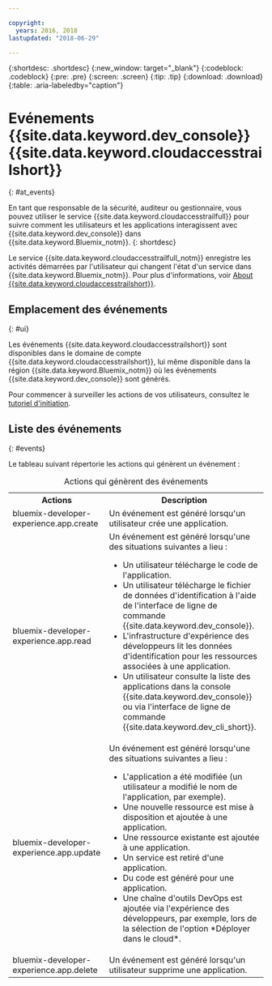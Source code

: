 ```yaml
---

copyright:
  years: 2016, 2018
lastupdated: "2018-06-29"

---
```


{:shortdesc: .shortdesc}
{:new_window: target="_blank"}
{:codeblock: .codeblock}
{:pre: .pre}
{:screen: .screen}
{:tip: .tip}
{:download: .download}
{:table: .aria-labeledby="caption"}

# Evénements {{site.data.keyword.dev_console}} {{site.data.keyword.cloudaccesstrailshort}}
{: #at_events}

En tant que responsable de la sécurité, auditeur ou gestionnaire, vous pouvez utiliser le service {{site.data.keyword.cloudaccesstrailfull}} pour suivre comment les utilisateurs et les applications interagissent avec {{site.data.keyword.dev_console}} dans {{site.data.keyword.Bluemix_notm}}.
{: shortdesc}

Le service {{site.data.keyword.cloudaccesstrailfull_notm}} enregistre les activités démarrées par l'utilisateur qui changent l'état d'un service dans {{site.data.keyword.Bluemix_notm}}. Pour plus d'informations, voir [About {{site.data.keyword.cloudaccesstrailshort}}](/docs/services/cloud-activity-tracker/activity_tracker_ov.html#activity_tracker_ov ).

## Emplacement des événements
{: #ui}

Les événements {{site.data.keyword.cloudaccesstrailshort}} sont disponibles dans le domaine de compte {{site.data.keyword.cloudaccesstrailshort}}, lui même disponible dans la région {{site.data.keyword.Bluemix_notm}} où les événements {{site.data.keyword.dev_console}} sont générés.

Pour commencer à surveiller les actions de vos utilisateurs, consultez le [tutoriel d'initiation](/docs/services/cloud-activity-tracker/index.html).

## Liste des événements
{: #events}

Le tableau suivant répertorie les actions qui génèrent un événement :

<table>
  <caption>Actions qui génèrent des événements</caption>
  <tr>
    <th>Actions</th>
	  <th>Description</th>
  <tr>
  <tr>
    <td>bluemix-developer-experience.app.create</td>
	  <td>Un événement est généré lorsqu'un utilisateur crée une application.</td>
  </tr>
  <tr>
    <td>bluemix-developer-experience.app.read</td>
	  <td>Un événement est généré lorsqu'une des situations suivantes a lieu : </br><ul><li>Un utilisateur télécharge le code de l'application.</li> <li>Un utilisateur télécharge le fichier de données d'identification à l'aide de l'interface de ligne de commande {{site.data.keyword.dev_console}}.</li> <li>L'infrastructure d'expérience des développeurs lit les données d'identification pour les ressources associées à une application.</li> <li>Un utilisateur consulte la liste des applications dans la console {{site.data.keyword.dev_console}} ou via l'interface de ligne de commande {{site.data.keyword.dev_cli_short}}.</li></ul></td>
  </tr>
  <tr>
    <td>bluemix-developer-experience.app.update</td>
	  <td>Un événement est généré lorsqu'une des situations suivantes a lieu : </br><ul><li>L'application a été modifiée (un utilisateur a modifié le nom de l'application, par exemple). </li><li>Une nouvelle ressource est mise à disposition et ajoutée à une application.</li><li>Une ressource existante est ajoutée à une application.</li><li>Un service est retiré d'une application.</li><li>Du code est généré pour une application.</li><li>Une chaîne d'outils DevOps est ajoutée via l'expérience des développeurs, par exemple, lors de la sélection de l'option *Déployer dans le cloud*.</li></ul></td>
  </tr>
  <tr>
    <td>bluemix-developer-experience.app.delete</td>
	  <td>Un événement est généré lorsqu'un utilisateur supprime une application.</td>
  </tr>
</table>
